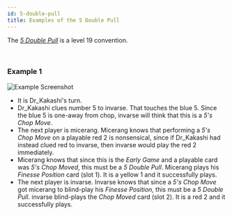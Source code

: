 ```yaml
---
id: 5-double-pull
title: Examples of the 5 Double Pull
---
```


The _[5 Double Pull](/extras/pushes-pulls.md#the-5-double-pull-or-the-double-5-pull)_ is a level 19 convention.

<br />

### Example 1

![Example Screenshot](/img/examples/5-double-pull.png)

- It is Dr_Kakashi's turn.
- Dr_Kakashi clues number 5 to invarse. That touches the blue 5. Since the blue 5 is one-away from chop, invarse will think that this is a _5's Chop Move_.
- The next player is micerang. Micerang knows that performing a _5's Chop Move_ on a playable red 2 is nonsensical, since if Dr_Kakashi had instead clued red to invarse, then invarse would play the red 2 immediately.
- Micerang knows that since this is the _Early Game_ and a playable card was _5's Chop Moved_, this must be a _5 Double Pull_. Micerang plays his _Finesse Position_ card (slot 1). It is a yellow 1 and it successfully plays.
- The next player is invarse. Invarse knows that since a _5's Chop Move_ got micerang to blind-play his _Finesse Position_, this must be a _5 Double Pull_. invarse blind-plays the _Chop Moved_ card (slot 2). It is a red 2 and it successfully plays.
